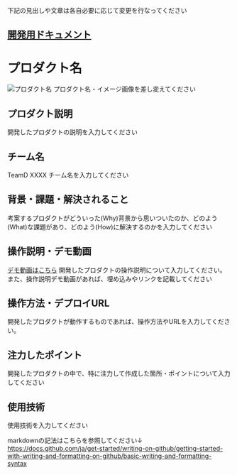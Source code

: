 下記の見出しや文章は各自必要に応じて変更を行なってください

## [開発用ドキュメント](./DOCUMENT.md)

# プロダクト名

![プロダクト名](image.png)
プロダクト名・イメージ画像を差し変えてください

## プロダクト説明

開発したプロダクトの説明を入力してください

## チーム名

TeamD XXXX
チーム名を入力してください

## 背景・課題・解決されること

考案するプロダクトがどういった(Why)背景から思いついたのか、どのよう(What)な課題があり、どのよう(How)に解決するのかを入力してください

## 操作説明・デモ動画

[デモ動画はこちら](https://www.youtube.com/watch?v=???)
開発したプロダクトの操作説明について入力してください。また、操作説明デモ動画があれば、埋め込みやリンクを記載してください

## 操作方法・デプロイURL

開発したプロダクトが動作するものであれば、操作方法やURLを入力してください。

## 注力したポイント

開発したプロダクトの中で、特に注力して作成した箇所・ポイントについて入力してください

## 使用技術

使用技術を入力してください

markdownの記法はこちらを参照してください↓
https://docs.github.com/ja/get-started/writing-on-github/getting-started-with-writing-and-formatting-on-github/basic-writing-and-formatting-syntax

